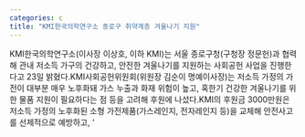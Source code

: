 ```yaml
---
categories: c
title: "KMI한국의학연구소 종로구 취약계층 겨울나기 지원"
---
```

KMI한국의학연구소(이사장 이상호, 이하 KMI)는 서울 종로구청(구청장 정문헌)과 협력해 관내 저소득 가구의 건강하고, 안전한 겨울나기를 지원하는 사회공헌 사업을 진행한다고 23일 밝혔다.KMI사회공헌위원회(위원장 김순이 명예이사장)는 저소득 가정의 가전이 대부분 매우 노후화돼 가스 누출과 화재 위험이 높고, 혹한기 건강한 겨울나기를 위한 물품 지원이 필요하다는 점 등을 고려해 후원에 나섰다.KMI의 후원금 3000만원은 저소득 가정의 노후화된 소형 가전제품(가스레인지, 전자레인지 등)을 교체해 안전사고를 선제적으로 예방하고, ‘